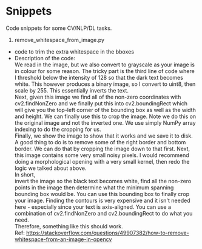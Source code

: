# Snippets
Code snippets for some CV/NLP/DL tasks.

1. remove_whitespace_from_image.py <br/>
  - code to trim the extra whitespace in the bboxes <br/>
  - Description of the code: <br/>
    We read in the image, but we also convert to grayscale as your image is in colour for some reason. The tricky part is the third line of code where I threshold below the intensity of 128 so that the dark text becomes white. This however produces a binary image, so I convert to uint8, then scale by 255. This essentially inverts the text.
    <br/>
    Next, given this image we find all of the non-zero coordinates with cv2.findNonZero and we finally put this into cv2.boundingRect which will give you the top-left corner of the bounding box as well as the width and height. We can finally use this to crop the image. Note we do this on the original image and not the inverted one. We use simply NumPy array indexing to do the cropping for us.
    <br/>
    Finally, we show the image to show that it works and we save it to disk.
    <br/>
    A good thing to do is to remove some of the right border and bottom border. We can do that by cropping the image down to that first. Next, this image contains some very small noisy pixels. I would recommend doing a morphological opening with a very small kernel, then redo the logic we talked about above.
    <br/>
    In short,<br/>
     invert the image so the black text becomes white, find all the non-zero points in the image then determine what the minimum spanning bounding box would be. You can use this bounding box to finally crop your image. Finding the contours is very expensive and it isn't needed here - especially since your text is axis-aligned. You can use a combination of cv2.findNonZero and cv2.boundingRect to do what you need.
    <br/>
    Therefore, something like this should work.
    <br/>
    Ref: https://stackoverflow.com/questions/49907382/how-to-remove-whitespace-from-an-image-in-opencv
